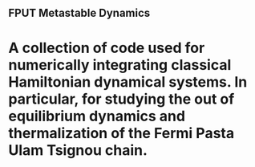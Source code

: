 ## FPUT Metastable Dynamics

# A collection of code used for numerically integrating classical Hamiltonian dynamical systems. In particular, for studying the out of equilibrium dynamics and thermalization of the Fermi Pasta Ulam Tsignou chain.
